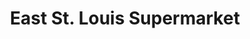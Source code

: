 ---
title: "East St. Louis Supermarket"
url: /east-saint-louis/east-st-louis-supermarket/
shop: Supermarkt
---